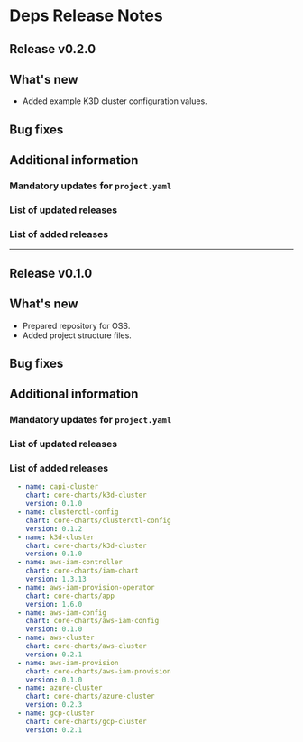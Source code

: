 # Deps Release Notes

## Release v0.2.0

## What's new
- Added example K3D cluster configuration values.

## Bug fixes

## Additional information

### Mandatory updates for `project.yaml`

### List of updated releases

### List of added releases

---

## Release v0.1.0

## What's new
- Prepared repository for OSS.
- Added project structure files.

## Bug fixes

## Additional information

### Mandatory updates for `project.yaml`

### List of updated releases

### List of added releases
```yaml
  - name: capi-cluster
    chart: core-charts/k3d-cluster
    version: 0.1.0
  - name: clusterctl-config
    chart: core-charts/clusterctl-config
    version: 0.1.2
  - name: k3d-cluster
    chart: core-charts/k3d-cluster
    version: 0.1.0
  - name: aws-iam-controller
    chart: core-charts/iam-chart
    version: 1.3.13
  - name: aws-iam-provision-operator
    chart: core-charts/app
    version: 1.6.0
  - name: aws-iam-config
    chart: core-charts/aws-iam-config
    version: 0.1.0
  - name: aws-cluster
    chart: core-charts/aws-cluster
    version: 0.2.1
  - name: aws-iam-provision
    chart: core-charts/aws-iam-provision
    version: 0.1.0
  - name: azure-cluster
    chart: core-charts/azure-cluster
    version: 0.2.3
  - name: gcp-cluster
    chart: core-charts/gcp-cluster
    version: 0.2.1
```